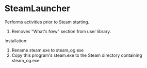 # SteamLauncher
Performs activities prior to Steam starting.

1. Removes "What's New" section from user library.

Installation:
1. Rename steam.exe to steam_og.exe
2. Copy this program's steam.exe to the Steam directory containing steam_og.exe
